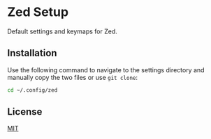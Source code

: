 # Zed Setup

Default settings and keymaps for Zed.

## Installation

Use the following command to navigate to the settings directory and manually copy the two files or use `git clone`:

```bash
cd ~/.config/zed
```

## License

[MIT](https://choosealicense.com/licenses/mit/)

